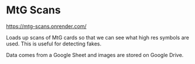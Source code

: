 # MtG Scans

https://mtg-scans.onrender.com/

Loads up scans of MtG cards so that we can see what high res symbols are used.
This is useful for detecting fakes.

Data comes from a Google Sheet and images are stored on Google Drive.
